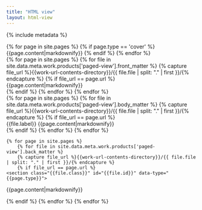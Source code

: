 ```yaml
---
title: "HTML view"
layout: html-view
---
```

{% include metadata %}

<section class="cover" id="cover" data-type="cover">
		{% for page in site.pages %}
			{% if page.type == 'cover' %}
{{page.content|markdownify}}
			{% endif %}
		{% endfor %}
</section>

<section class="front-matter">
		{% for page in site.pages %}
			{% for file in site.data.meta.work.products['paged-view'].front_matter %}
			{% capture file_url %}{{work-url-contents-directory}}/{{ file.file | split: "." | first }}/{% endcapture %}
			{% if file_url == page.url %}
		<section class="{{file.class}}" id="{{file.id}}" data-type="{{page.type}}">
{{page.content|markdownify}}
		</section>
		<div class="break"></div>
			{% endif %}
			{% endfor %}
		{% endfor %}
</section>
<section class="body-matter">
	{% for page in site.pages %}
		{% for file in site.data.meta.work.products['paged-view'].body_matter %}
		{% capture file_url %}{{work-url-contents-directory}}/{{ file.file | split: "." | first }}/{% endcapture %}
		{% if file_url == page.url %}
	<section class="{{file.class}}" id="{{file.id}}" data-type="{{page.type}}">
		<h{{file.level}} class="{{file.class}} {% if file.level == 1 %}chapter-title{% endif %}" id="{{file.id}}">{{file.label}}</h{{file.level}}>
{{page.content|markdownify}}
	</section>
		{% endif %}
		{% endfor %}
	{% endfor %}
</section>
<section class="back-matter">

	{% for page in site.pages %}
		{% for file in site.data.meta.work.products['paged-view'].back_matter %}
		{% capture file_url %}{{work-url-contents-directory}}/{{ file.file | split: "." | first }}/{% endcapture %}
		{% if file_url == page.url %}
	<section class="{{file.class}}" id="{{file.id}}" data-type="{{page.type}}">
{{page.content|markdownify}}
	</section>
		{% endif %}
		{% endfor %}
	{% endfor %}

</section>
